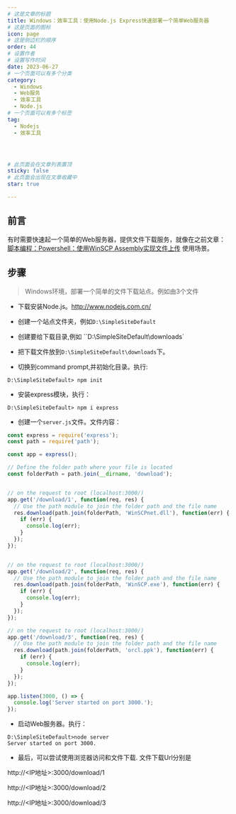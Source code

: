 ```yaml
---
# 这是文章的标题
title: Windows：效率工具：使用Node.js Express快速部署一个简单Web服务器
# 这是页面的图标
icon: page
# 这是侧边栏的顺序
order: 44
# 设置作者
# 设置写作时间
date: 2023-06-27
# 一个页面可以有多个分类
category:
  - Windows
  - Web服务
  - 效率工具
  - Node.js
# 一个页面可以有多个标签
tag:
  - Nodejs
  - 效率工具




# 此页面会在文章列表置顶
sticky: false
# 此页面会出现在文章收藏中
star: true

---
```



## 前言 

有时需要快速起一个简单的Web服务器，提供文件下载服务，就像在之前文章：[脚本编程：Powershell：使用WinSCP Assembly实现文件上传](https://blog.solex-inc.com/zh/%E4%BF%A1%E6%81%AF%E6%8A%80%E6%9C%AF/%E7%BC%96%E7%A8%8B/post42_ps_file_uploading_sftp.html) 使用场景。



## 步骤

> Windows环境，部署一个简单的文件下载站点。例如由3个文件

- 下载安装Node.js。http://www.nodejs.com.cn/ 
- 创建一个站点文件夹，例如`D:\SimpleSiteDefault`
- 创建要给下载目录,例如 ``D:\SimpleSiteDefault\downloads`
- 把下载文件放到`D:\SimpleSiteDefault\downloads`下。

- 切换到command prompt,并初始化目录。执行:
```
D:\SimpleSiteDefault> npm init
```
- 安装express模块，执行：
```
D:\SimpleSiteDefault> npm i express
```
- 创建一个`server.js`文件。文件内容：

```javascript
const express = require('express');
const path = require('path');

const app = express();

// Define the folder path where your file is located
const folderPath = path.join(__dirname, 'download');


// on the request to root (localhost:3000/)
app.get('/download/1', function(req, res) {
  // Use the path module to join the folder path and the file name
  res.download(path.join(folderPath, 'WinSCPnet.dll'), function(err) {
    if (err) {
      console.log(err);
    }
  });
});


// on the request to root (localhost:3000/)
app.get('/download/2', function(req, res) {
  // Use the path module to join the folder path and the file name
  res.download(path.join(folderPath, 'WinSCP.exe'), function(err) {
    if (err) {
      console.log(err);
    }
  });
});

// on the request to root (localhost:3000/)
app.get('/download/3', function(req, res) {
  // Use the path module to join the folder path and the file name
  res.download(path.join(folderPath, 'orcl.ppk'), function(err) {
    if (err) {
      console.log(err);
    }
  });
});

app.listen(3000, () => {
  console.log('Server started on port 3000.');
});

```

- 启动Web服务器。执行：
```
D:\SimpleSiteDefault>node server
Server started on port 3000.
```

- 最后，可以尝试使用浏览器访问和文件下载. 文件下载Url分别是

http://<IP地址>:3000/download/1

http://<IP地址>:3000/download/2

http://<IP地址>:3000/download/3

